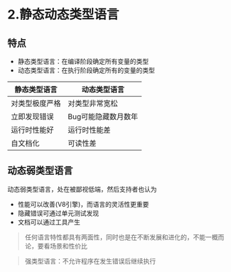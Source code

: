 # 2.静态动态类型语言

## 特点
- 静态类型语言：在编译阶段确定所有变量的类型
- 动态类型语言：在执行阶段确定所有的变量的类型

|静态类型语言|动态类型语言|
|----|----|
|对类型极度严格|对类型非常宽松|
|立即发现错误|Bug可能隐藏数月数年|
|运行时性能好|运行时性能差|
|自文档化|可读性差|

## 动态弱类型语言
动态弱类型语言，处在被鄙视低端，然后支持者也认为
- 性能可以改善(V8引擎)，而语言的灵活性更重要
- 隐藏错误可通过单元测试发现
- 文档可以通过工具产生

>任何语言特性都具有两面性，同时也是在不断发展和进化的，不能一概而论，要看场景和性价比

>强类型语言：不允许程序在发生错误后继续执行
